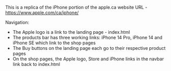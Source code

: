 This is a replica of the iPhone portion of the apple.ca website URL - https://www.apple.com/ca/iphone/

Navigation:
- The Apple logo is a link to the landing page - index.html
- The products bar has three working links: iPhone 14 Pro, iPhone 14 and iPhone SE which link to the shop pages
- The Buy buttons on the landing page each go to their respective product pages
- On the shop pages, the Apple logo, Store and iPhone links in the navbar link back to index.html
